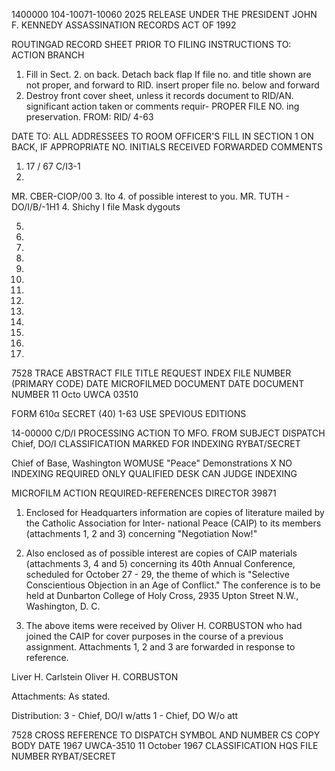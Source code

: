 1400000
104-10071-10060 2025 RELEASE UNDER THE PRESIDENT JOHN F. KENNEDY ASSASSINATION RECORDS ACT OF 1992

ROUTINGAD RECORD SHEET
PRIOR TO FILING INSTRUCTIONS TO: ACTION BRANCH

1. Fill in Sect. 2. on back. Detach back flap If file no. and title shown are not proper,
and forward to RID. insert proper file no. below and forward
2. Destroy front cover sheet, unless it records document to RID/AN.
significant action taken or comments requir- PROPER FILE NO.
ing preservation.
FROM:
RID/ 4-63

DATE TO: ALL ADDRESSEES
TO ROOM OFFICER'S FILL IN SECTION 1 ON BACK, IF APPROPRIATE
NO. INITIALS RECEIVED FORWARDED COMMENTS
1. 17 / 67
C/I3-1
2.
MR. CBER-CIOP/00
3. Ito 4. of possible
interest to you.
MR. TUTH - DO/I/B/-1H1
4.
Shichy I file Mask dygouts

5.
6.
7.
8.
9.
10.
11.
12.
13.
14.
15.
16.
17.
7528
TRACE ABSTRACT FILE TITLE
REQUEST INDEX FILE NUMBER (PRIMARY CODE)
DATE MICROFILMED DOCUMENT DATE DOCUMENT NUMBER
11 Octo UWCA 03510

FORM 610α SECRET (40)
1-63 USE SPEVIOUS
EDITIONS

14-00000 C/D/I
PROCESSING ACTION
TO
MFO.
FROM
SUBJECT
DISPATCH
Chief, DO/I CLASSIFICATION MARKED FOR INDEXING
RYBAT/SECRET

Chief of Base, Washington
WOMUSE
"Peace" Demonstrations
X NO INDEXING REQUIRED
ONLY QUALIFIED DESK
CAN JUDGE INDEXING

MICROFILM
ACTION REQUIRED-REFERENCES
DIRECTOR 39871

1. Enclosed for Headquarters information are copies of
literature mailed by the Catholic Association for Inter-
national Peace (CAIP) to its members (attachments 1, 2 and 3)
concerning "Negotiation Now!"

2. Also enclosed as of possible interest are copies of
CAIP materials (attachments 3, 4 and 5) concerning its 40th
Annual Conference, scheduled for October 27 - 29, the theme of
which is "Selective Conscientious Objection in an Age of
Conflict." The conference is to be held at Dunbarton College
of Holy Cross, 2935 Upton Street N.W., Washington, D. C.

3. The above items were received by Oliver H. CORBUSTON
who had joined the CAIP for cover purposes in the course of a
previous assignment. Attachments 1, 2 and 3 are forwarded in
response to reference.

Liver H. Carlstein
Oliver H. CORBUSTON

Attachments: As stated.

Distribution:
3 - Chief, DO/I w/atts
1 - Chief, DO W/o att

7528
CROSS REFERENCE TO DISPATCH SYMBOL AND NUMBER CS COPY BODY DATE 1967
UWCA-3510 11 October 1967
CLASSIFICATION HQS FILE NUMBER
RYBAT/SECRET
